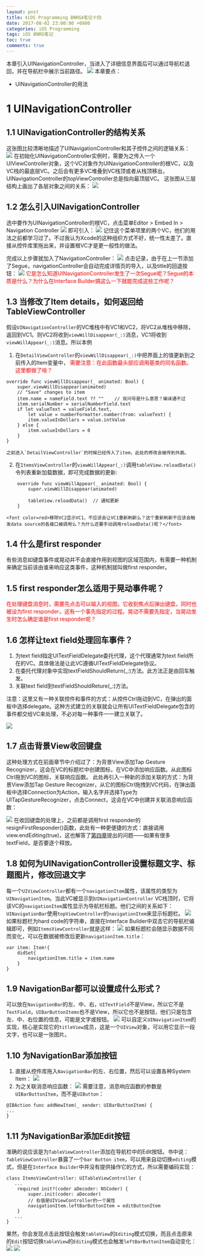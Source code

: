 ```yaml
---
layout: post
title: 《iOS Programming BNRG》笔记十四
date: 2017-08-02 23:00:00 +0800
categories: iOS Programming
tags: iOS BNRG笔记
toc: true
comments: true
---
```

本章引入UINavigationController，当进入了详细信息界面后可以通过导航栏退回，并在导航栏中展示当前路径。
![](0802iOSProgrammingBNRG14/img06.png)
本章要点：
- UINavigationController的用法
<!-- more -->

# 1 UINavigationController
## 1.1 UINavigationController的结构关系
这张图比较清晰地描述了UINavigationController和其子控件之间的逻辑关系：
![](0802iOSProgrammingBNRG14/img01.png)
在初始化UINavigationController实例时，需要为之传入一个UIViewController对象，这个VC对象作为UINavigationController的根VC，以及VC栈的最底层VC。之后会有更多VC堆叠到VC栈顶或者从栈顶移出，UINavigationController的topViewController总是指向最顶层VC。
这张图从三层结构上画出了各层对象之间的关系：
![](0802iOSProgrammingBNRG14/img02.png)
## 1.2 怎么引入UINavigationController
选中要作为UINavigationController的根VC，点击菜单Editor > Embed In > Navigation Controller
![](0802iOSProgrammingBNRG14/img03.png)
即可引入：
![](0802iOSProgrammingBNRG14/img04.png)
记住这个菜单项里的两个VC，他们的用法之前都学习过了。不过我认为Xcode的这种组织方式不好，统一性太差了。直接从控件库里拖出来，并设置根VC才是更一般性的做法。

完成以上步骤就加入了NavigationController：
![](0802iOSProgrammingBNRG14/img05.png)
点击记录，由于在上一节添加了Segue，navigationController会自动完成详情页的导入，以及title的回退按钮：
![](0802iOSProgrammingBNRG14/img06.png)
<font color=red>它是怎么知道UINavigationController发生了一次Segue呢？Segue的本质是什么？为什么在Interface Builder搞这么一下就能完成这些工作呢？</font>

## 1.3 当修改了Item details，如何返回给TableViewController
假设`UINavigationController`的VC堆栈中有VC1和VC2，将VC2从堆栈中移除，返回到VC1。则VC2将收到`viewWillDisappear(_:)`消息，VC1将收到`viewWillAppear(_:)`消息。所以本例
1. 在`DetailViewController`的`viewWillDisappear(_:)`中把界面上的值更新到之前传入的Item变量中，
<font color=red>需要注意：在此函数最头部应调用基类的同名函数。这里都做了啥？</font>
``` objc
override func viewWillDisappear(_ animated: Bool) {
    super.viewWillDisappear(animated)
    // "Save" changes to item
    item.name = nameField.text ?? "" 	// 双问号是什么意思？编译通不过
    item.serialNumber = serialNumberField.text
    if let valueText = valueField.text,
        let value = numberFormatter.number(from: valueText) { 
        item.valueInDollars = value.intValue
    } else { 
        item.valueInDollars = 0
    }
}
```
    之前进入`DetailViewController`的时候已经传入了item，此处的修改会被传到外面。

2. 在`ItemsViewController`的`viewWillAppear(_:)`调用`tableView.reloadData()`令列表重新加载数据，即可完成数据的更新:
``` objc
    override func viewWillAppear(_ animated: Bool) {
        super.viewWillDisappear(animated)
        
        tableView.reloadData()  // 通知更新
    }
```
    <font color=red>移除VC2显示VC1，不应该会让VC1重新刷新么？这个重新刷新不应该会触发data source的各接口被调用么？为什么还要手动调用reloadData()呢？</font>

## 1.4 什么是first responder
有些消息如键盘事件或晃动并不会直接作用到视图的区域范围内，有需要一种机制来确定当前该由谁来响应这类事件，这种机制就叫做first responder。

## 1.5 first responder怎么适用于晃动事件呢？
<font color=red>在处理键盘消息时，需要先点击可以输入的视图，它收到焦点后弹出键盘，同时也被设为first responder，这有一个事先指定的过程。晃动不需要先指定，当晃动发生时怎么确定谁是first responder呢？</font>

## 1.6 怎样让text field处理回车事件？
1. 为text field指定UITextFieldDelegate委托代理，这个代理通常为text field所在的VC。具体做法是让此VC遵循UITextFieldDelegate协议。
2. 在委托代理对象中实现textFieldShouldReturn(_:)方法。此方法正是由回车触发。
3. 关联text field到textFieldShouldReture(_:)方法。

注意：这里又有一种关联控件和事件的方式：从控件Ctrl拖动到VC，在弹出的面板中选择delegate。这种方式建立的关联就会让所有UITextFieldDelegate包含的事件都交给VC来处理，不必对每一种事件一一建立关联了。

![](0802iOSProgrammingBNRG14/img07.png)
## 1.7 点击背景View收回键盘
这种处理方式在前面章节中介绍过了：为背景View添加Tap Gesture Recognizer，这会在VC的标题栏中创建图标，在VC中添加响应函数。从此图标Ctrl拖到VC的图标，关联响应函数。
此处再引入一种新的添加关联的方式：为背景View添加Tap Gesture Recognizer，从它的图标Ctrl拖拽到VC代码，在弹出面板中选择Connection为Action，输入名字并选择Type为UITapGestureRecognizer，点击Connect，这会在VC中创建并关联消息响应函数：

![](0802iOSProgrammingBNRG14/img08.png)
在收回键盘的处理上，之前都是调用first responder的resignFirstResponder()函数，此处有一种更便捷的方式：直接调用view.endEditing(true)，这也解答了[第四章](/2017/07/24/2017/0724iOSProgrammingBNRG04/#3-2-怎么实现收回键盘？)提出的问题——如果有很多textField，是否要逐个释放。

## 1.8 如何为UINavigationController设置标题文字、标题图片，修改回退文字
每一个`UIViewController`都有一个`navigationItem`属性，该属性的类型为`UINavigationItem`。当此VC被显示到`UINavigationController` VC栈顶时，它将该VC的`navigationItem`属性显示为导航栏标题。他们之间的关系如下：`UINavigationBar`使用`topViewController`的`navigationItem`来显示标题栏。
![](0802iOSProgrammingBNRG14/img09.png)
如果标题栏为hard code的字符串，直接在Interface Builder中双击它的导航栏编辑即可，例如`ItemsViewController`就是这样：
![](0802iOSProgrammingBNRG14/img10.png)
如果标题栏会随显示数据不同而变化，可以在数据被修改后更新`navigationItem.title`：
``` objc
var item: Item!{
    didSet{
        navigationItem.title = item.name
    }
}
```

## 1.9 NavigationBar都可以设置成什么形式？
可以放在`NavigationBar`的左、中、右，`UITextField`不是View，所以它不是`TextField`，`UIBarButtonItems`也不是View，所以它也不是按钮，他们只是包含左、中、右位置的信息，可能是文字或按钮。
![](0802iOSProgrammingBNRG14/img12.png)
可以自定义`UINavigationItem`的实现，核心是实现它的`titleView`成员，这是一个`UIView`对象，可以用它显示一段文字，也可以是一张图片。

## 1.10 为NavigationBar添加按钮
1. 直接从控件库拖入`NavigationBar`的左、右位置，然后可以设置各种System Item：
![](0802iOSProgrammingBNRG14/img13.png)
2. 为之关联消息响应函数：
![](0802iOSProgrammingBNRG14/img14.png)
需要注意，消息响应函数的参数是`UIBarButtonItem`，而不是`UIButton`：
``` objc
@IBAction func addNewItem(_ sender: UIBarButtonItem) { 
...
}
```

## 1.11 为NavigationBar添加Edit按钮
准确的说应该是为`TableViewController`添加在导航栏中的Edit按钮。书中说：`TableViewController`暴露了一个`bar Button item`，可以用来自动切换`editing`模式，但是在`Interface Builder`中并没有提供操作它的方式，所以需要编码实现：
``` objc
class ItemsViewController: UITableViewController {
   ...
    required init?(coder aDecoder: NSCoder) {
        super.init(coder: aDecoder)
        // 右值是UIViewController的一个属性
        navigationItem.leftBarButtonItem = editButtonItem
    }
   ...
}
```
果然，你会发现点击此按钮会触发`tableView`的`Editing`模式切换，而且点击原来的`Edit`按钮切换`tableView`的`Editing`模式也会触发`leftBarButtonItem`自动变化：
![](0802iOSProgrammingBNRG14/img15.png)
![](0802iOSProgrammingBNRG14/img16.png)
